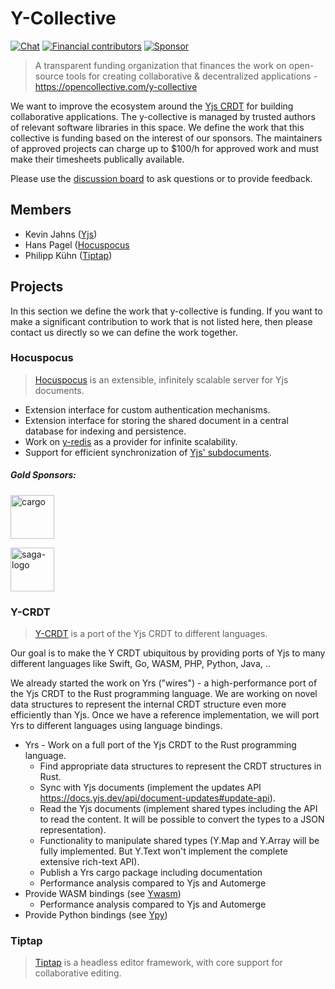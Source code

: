 # Y-Collective

[![Chat](https://img.shields.io/badge/chat-on%20discord-7289da.svg?sanitize=true)](https://discord.gg/pt8VyznvTs)
[![Financial contributors](https://opencollective.com/y-collective/tiers/badge.svg)](https://discord.gg/WtJ49jGshW)
[![Sponsor](https://img.shields.io/static/v1?label=Sponsor&message=%E2%9D%A4&logo=GitHub)](https://opencollective.com/y-collective)

> A transparent funding organization that finances the work on open-source tools for creating collaborative & decentralized applications - https://opencollective.com/y-collective

We want to improve the ecosystem around the [Yjs CRDT](https://github.com/yjs/yjs) for building collaborative applications. The y-collective is managed by trusted authors of relevant software libraries in this space. We define the work that this collective is funding based on the interest of our sponsors. The maintainers of approved projects can charge up to $100/h for approved work and must make their timesheets publically available.

Please use the [discussion board](https://github.com/y-community/y-collective/discussions) to ask questions or to provide feedback.

## Members

* Kevin Jahns ([Yjs](https://github.com/yjs/yjs))
* Hans Pagel ([Hocuspocus](https://www.hocuspocus.dev)
* Philipp Kühn ([Tiptap](https://github.com/ueberdosis/tiptap))

## Projects

In this section we define the work that y-collective is funding. If you want to make a significant contribution to work that is not listed here, then please contact us directly so we can define the work together. 

### Hocuspocus
> [Hocuspocus](https://www.hocuspocus.dev/) is an extensible, infinitely scalable server for Yjs documents. 

* Extension interface for custom authentication mechanisms.
* Extension interface for storing the shared document in a central database for indexing and persistence.
* Work on [y-redis](https://github.com/yjs/y-redis/) as a provider for infinite scalability.
* Support for efficient synchronization of [Yjs' subdocuments](https://docs.yjs.dev/api/subdocuments).

##### Gold Sponsors: 

<a href="https://cargo.site/"><img height="70" alt="cargo" src="https://user-images.githubusercontent.com/5553757/118843640-8a696680-b8ca-11eb-9b5b-9e53c5d7c5a7.png"></a>

<a href="https://saga.so/"><img height="70" alt="saga-logo" src="https://user-images.githubusercontent.com/5553757/118843142-0f07b500-b8ca-11eb-9418-1dd9505b0e8d.png"></a>

### Y-CRDT
> [Y-CRDT](https://github.com/yjs/y-crdt) is a port of the Yjs CRDT to different languages.

Our goal is to make the Y CRDT ubiquitous by providing ports of Yjs to many different languages like Swift, Go, WASM, PHP, Python, Java, ..

We already started the work on Yrs ("wires") - a high-performance port of the Yjs CRDT to the Rust programming language. We are working on novel data structures to represent the internal CRDT structure even more efficiently than Yjs. Once we have a reference implementation, we will port Yrs to different languages using language bindings. 

* Yrs - Work on a full port of the Yjs CRDT to the Rust programming language.
  * Find appropriate data structures to represent the CRDT structures in Rust.
  * Sync with Yjs documents (implement the updates API https://docs.yjs.dev/api/document-updates#update-api).
  * Read the Yjs documents (implement shared types including the API to read the content. It will be possible to convert the types to a JSON representation).
  * Functionality to manipulate shared types (Y.Map and Y.Array will be fully implemented. But Y.Text won't implement the complete extensive rich-text API).
  * Publish a Yrs cargo package including documentation
  * Performance analysis compared to Yjs and Automerge
* Provide WASM bindings (see [Ywasm](https://github.com/yjs/y-crdt/tree/main/ywasm))
  * Performance analysis compared to Yjs and Automerge
* Provide Python bindings (see [Ypy](https://github.com/yjs/y-crdt/tree/main/y-py))

### Tiptap
> [Tiptap](https://www.tiptap.dev/) is a headless editor framework, with core support for collaborative editing.


